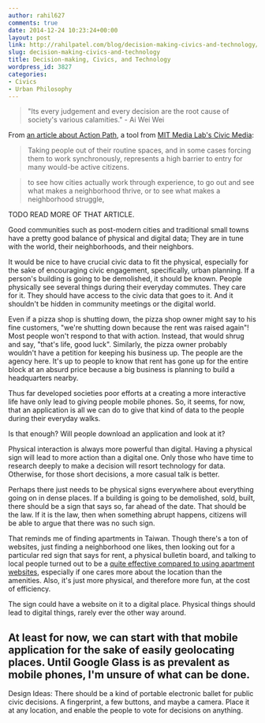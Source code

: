 ```yaml
---
author: rahil627
comments: true
date: 2014-12-24 10:23:24+00:00
layout: post
link: http://rahilpatel.com/blog/decision-making-civics-and-technology/
slug: decision-making-civics-and-technology
title: Decision-making, Civics, and Technology
wordpress_id: 3827
categories:
- Civics
- Urban Philosophy
---
```


<blockquote>"Its every judgement and every decision are the root cause of society's various calamities." - Ai Wei Wei</blockquote>



From [an article about Action Path](https://civic.mit.edu/blog/erhardt/action-path-a-location-based-tool-for-civic-reflection-and-engagement), a tool from [MIT Media Lab's Civic Media](http://www.media.mit.edu/research/groups/civic-media):


<blockquote>Taking people out of their routine spaces, and in some cases forcing them to work synchronously, represents a high barrier to entry for many would-be active citizens.</blockquote>





<blockquote>to see how cities actually work through experience, to go out and see what makes a neighborhood thrive, or to see what makes a neighborhood struggle,</blockquote>



TODO READ MORE OF THAT ARTICLE.

Good communities such as post-modern cities and traditional small towns have a pretty good balance of physical and digital data; They are in tune with the world, their neighborhoods, and their neighbors.

It would be nice to have crucial civic data to fit the physical, especially for the sake of encouraging civic engagement, specifically, urban planning. If a person's building is going to be demolished, it should be known. People physically see several things during their everyday commutes. They care for it. They should have access to the civic data that goes to it. And it shouldn't be hidden in community meetings or the digital world.

Even if a pizza shop is shutting down, the pizza shop owner might say to his fine customers, "we're shutting down because the rent was raised again"! Most people won't respond to that with action. Instead, that would shrug and say, "that's life, good luck". Similarly, the pizza owner probably wouldn't have a petition for keeping his business up. The people are the agency here. It's up to people to know that rent has gone up for the entire block at an absurd price because a big business is planning to build a headquarters nearby.

Thus far developed societies poor efforts at a creating a more interactive life have only lead to giving people mobile phones. So, it seems, for now, that an application is all we can do to give that kind of data to the people during their everyday walks.

Is that enough? Will people download an application and look at it?

Physical interaction is always more powerful than digital. Having a physical sign will lead to more action than a digital one. Only those who have time to research deeply to make a decision will resort technology for data. Otherwise, for those short decisions, a more casual talk is better.

Perhaps there just needs to be physical signs everywhere about everything going on in dense places. If a building is going to be demolished, sold, built, there should be a sign that says so, far ahead of the date. That should be the law. If it is the law, then when something abrupt happens, citizens will be able to argue that there was no such sign.

That reminds me of finding apartments in Taiwan. Though there's a ton of websites, just finding a neighborhood one likes, then looking out for a particular red sign that says for rent, a physical bulletin board, and talking to local people turned out to be a [quite effective compared to using apartment websites](http://www.rahilpatel.com/blog/the-apex-of-mania-and-creativity-in-taipei), especially if one cares more about the location than the amenities. Also, it's just more physical, and therefore more fun, at the cost of efficiency.

The sign could have a website on it to a digital place. Physical things should lead to digital things, rarely ever the other way around.

At least for now, we can start with that mobile application for the sake of easily geolocating places. Until Google Glass is as prevalent as mobile phones, I'm unsure of what can be done.
--

Design Ideas:
There should be a kind of portable electronic ballet for public civic decisions. A fingerprint, a few buttons, and maybe a camera. Place it at any location, and enable the people to vote for decisions on anything.
